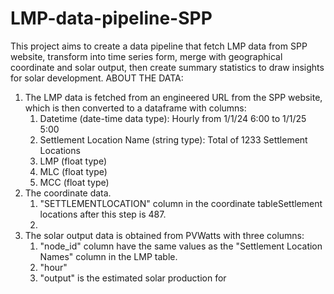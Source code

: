 # LMP-data-pipeline-SPP
This project aims to create a data pipeline that fetch LMP data from SPP website, transform into time series form, merge with geographical coordinate and solar output, then create summary statistics to draw insights for solar development. 
ABOUT THE DATA: 
  1. The LMP data is fetched from an engineered URL from the SPP website, which is then converted to a dataframe with columns:
      1. Datetime (date-time data type): Hourly from 1/1/24 6:00 to 1/1/25 5:00
      2. Settlement Location Name (string type): Total of 1233 Settlement Locations
      3. LMP (float type)
      4. MLC (float type)
      5. MCC (float type)
  2. The coordinate data.
      1. "SETTLEMENTLOCATION" column in the coordinate tableSettlement locations after this step is 487.
      2. 
  4. The solar output data is obtained from PVWatts with three columns:
      1. "node_id" column have the same values as the "Settlement Location Names" column in the LMP table.
      2. "hour"
      3. "output" is the estimated solar production for 
